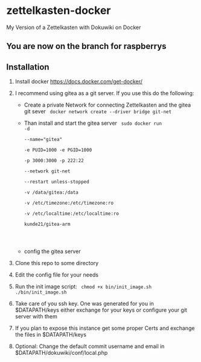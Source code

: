 # zettelkasten-docker
My Version of a Zettelkasten with Dokuwiki on Docker

## You are now on the branch for raspberrys

## Installation

1) Install docker https://docs.docker.com/get-docker/
2) I recommend using gitea as a git server. If you use this do the following:
   * Create a private Network for connecting Zettelkasten and the gitea git sever
     <code>
       docker network create --driver bridge git-net
     </code>
   
   * Than install and start the gitea server
     <code>
	     sudo docker run -d \
	       --name="gitea" \
	       -e PUID=1000 -e PGID=1000 \
	       -p 3000:3000 -p 222:22  \
	       --network git-net \
	       --restart unless-stopped \
	       -v /data/gitea:/data \
	       -v /etc/timezone:/etc/timezone:ro \
	       -v /etc/localtime:/etc/localtime:ro \
	       kunde21/gitea-arm
    </code>

   * config the gitea server

3) Clone this repo to some directory
4) Edit the config file for your needs
5) Run the init image script:
   <code>
   	 chmod +x bin/init_image.sh
     ./bin/init_image.sh
   </code>
6) Take care of you ssh key. One was generated for you in $DATAPATH/keys
   either exchange for your keys or configure your git server with them
7) If you plan to expose this instance get some proper Certs and exchange the files in $DATAPATH/keys
8) Optional: Change the default commit username and email in $DATAPATH/dokuwiki/conf/local.php
